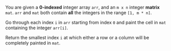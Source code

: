 You are given a **0-indexed** integer array `arr`, and an `m x n` integer **matrix** `mat`. `arr` and `mat` both contain **all** the integers in the range `[1, m * n]`.

Go through each index `i` in `arr` starting from index `0` and paint the cell in `mat` containing the integer `arr[i]`.

Return the smallest index `i` at which either a row or a column will be completely painted in `mat`.